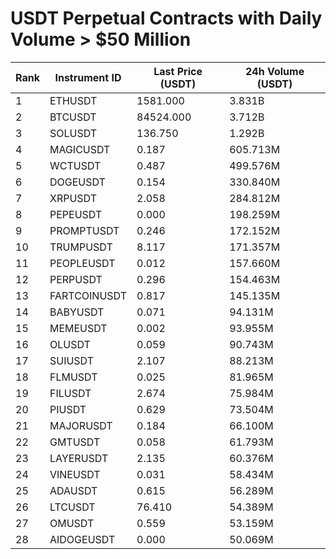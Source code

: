 # USDT Perpetual Contracts with Daily Volume > $50 Million

| Rank | Instrument ID | Last Price (USDT) | 24h Volume (USDT) |
|------|---------------|-------------------|-------------------|
| 1 | ETHUSDT | 1581.000 | 3.831B |
| 2 | BTCUSDT | 84524.000 | 3.712B |
| 3 | SOLUSDT | 136.750 | 1.292B |
| 4 | MAGICUSDT | 0.187 | 605.713M |
| 5 | WCTUSDT | 0.487 | 499.576M |
| 6 | DOGEUSDT | 0.154 | 330.840M |
| 7 | XRPUSDT | 2.058 | 284.812M |
| 8 | PEPEUSDT | 0.000 | 198.259M |
| 9 | PROMPTUSDT | 0.246 | 172.152M |
| 10 | TRUMPUSDT | 8.117 | 171.357M |
| 11 | PEOPLEUSDT | 0.012 | 157.660M |
| 12 | PERPUSDT | 0.296 | 154.463M |
| 13 | FARTCOINUSDT | 0.817 | 145.135M |
| 14 | BABYUSDT | 0.071 | 94.131M |
| 15 | MEMEUSDT | 0.002 | 93.955M |
| 16 | OLUSDT | 0.059 | 90.743M |
| 17 | SUIUSDT | 2.107 | 88.213M |
| 18 | FLMUSDT | 0.025 | 81.965M |
| 19 | FILUSDT | 2.674 | 75.984M |
| 20 | PIUSDT | 0.629 | 73.504M |
| 21 | MAJORUSDT | 0.184 | 66.100M |
| 22 | GMTUSDT | 0.058 | 61.793M |
| 23 | LAYERUSDT | 2.135 | 60.376M |
| 24 | VINEUSDT | 0.031 | 58.434M |
| 25 | ADAUSDT | 0.615 | 56.289M |
| 26 | LTCUSDT | 76.410 | 54.389M |
| 27 | OMUSDT | 0.559 | 53.159M |
| 28 | AIDOGEUSDT | 0.000 | 50.069M |
